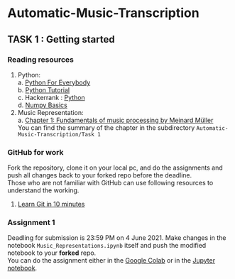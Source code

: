 # Automatic-Music-Transcription

##  TASK 1 : Getting started ##
### Reading resources ###
1. Python: <br/> 
    a. [Python For Everybody](http://do1.dr-chuck.com/pythonlearn/EN_us/pythonlearn.pdf) <br/>
    b. [Python Tutorial](https://github.com/Akuli/python-tutorial) <br/>
    c. Hackerrank : [Python](https://www.hackerrank.com/domains/python) <br/>
    d. [Numpy Basics](https://cs231n.github.io/python-numpy-tutorial/) <br/>
2. Music Representation: <br/>
    a. [Chapter 1: Fundamentals of music processing by Meinard Müller](https://drive.google.com/drive/u/0/folders/18b1ekxSj9d-b1VtqhMYh_2ohP-4umVDp) <br/>
    You can find the summary of the chapter in the subdirectory `Automatic-Music-Transcription/Task 1` <br/>

### GitHub for work ###
Fork the repository, clone it on your local pc, and do the assignments and push all changes back to your forked repo before the deadline. <br/>
Those who are not familiar with GitHub can use following resources to understand the working. <br/>
1. [Learn Git in 10 minutes](https://www.freecodecamp.org/news/learn-the-basics-of-git-in-under-10-minutes-da548267cc91/)

### Assignment 1 ###
Deadling for submission is 23:59 PM on 4 June 2021. Make changes in the notebook `Music_Representations.ipynb` itself and push the modified notebook to your **forked** repo.
<br/>
You can do the assignment either in the [Google Colab](https://heartbeat.fritz.ai/getting-started-with-google-colab-notebooks-117e2bb0c220) or in the [Jupyter notebook](https://jupyter.org/). 



